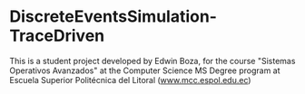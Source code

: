# DiscreteEventsSimulation-TraceDriven
This is a student project developed by Edwin Boza, for the course "Sistemas Operativos Avanzados" at the  Computer Science MS Degree program at Escuela Superior Politécnica del Litoral (www.mcc.espol.edu.ec)
